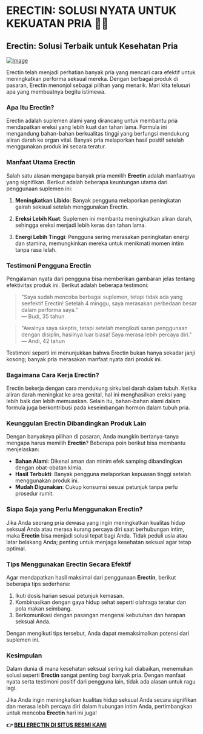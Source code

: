 # ERECTIN: SOLUSI NYATA UNTUK KEKUATAN PRIA 💪✨

## Erectin: Solusi Terbaik untuk Kesehatan Pria

[![Image](https://www2.sellhealth.com/256/erectin_26_1.jpg)](https://gchaffi.com/qCYfa5Yx)

Erectin telah menjadi perhatian banyak pria yang mencari cara efektif untuk meningkatkan performa seksual mereka. Dengan berbagai produk di pasaran, Erectin menonjol sebagai pilihan yang menarik. Mari kita telusuri apa yang membuatnya begitu istimewa.

### Apa Itu Erectin?

Erectin adalah suplemen alami yang dirancang untuk membantu pria mendapatkan ereksi yang lebih kuat dan tahan lama. Formula ini mengandung bahan-bahan berkualitas tinggi yang berfungsi mendukung aliran darah ke organ vital. Banyak pria melaporkan hasil positif setelah menggunakan produk ini secara teratur.

### Manfaat Utama Erectin

Salah satu alasan mengapa banyak pria memilih **Erectin** adalah manfaatnya yang signifikan. Berikut adalah beberapa keuntungan utama dari penggunaan suplemen ini:

1. **Meningkatkan Libido**: Banyak pengguna melaporkan peningkatan gairah seksual setelah menggunakan Erectin.
   
2. **Ereksi Lebih Kuat**: Suplemen ini membantu meningkatkan aliran darah, sehingga ereksi menjadi lebih keras dan tahan lama.
   
3. **Energi Lebih Tinggi**: Pengguna sering merasakan peningkatan energi dan stamina, memungkinkan mereka untuk menikmati momen intim tanpa rasa lelah.

### Testimoni Pengguna Erectin

Pengalaman nyata dari pengguna bisa memberikan gambaran jelas tentang efektivitas produk ini. Berikut adalah beberapa testimoni:

> "Saya sudah mencoba berbagai suplemen, tetapi tidak ada yang seefektif Erectin! Setelah 4 minggu, saya merasakan perbedaan besar dalam performa saya."  
> — Budi, 35 tahun

> "Awalnya saya skeptis, tetapi setelah mengikuti saran penggunaan dengan disiplin, hasilnya luar biasa! Saya merasa lebih percaya diri."  
> — Andi, 42 tahun

Testimoni seperti ini menunjukkan bahwa Erectin bukan hanya sekadar janji kosong; banyak pria merasakan manfaat nyata dari produk ini.

### Bagaimana Cara Kerja Erectin?

Erectin bekerja dengan cara mendukung sirkulasi darah dalam tubuh. Ketika aliran darah meningkat ke area genital, hal ini menghasilkan ereksi yang lebih baik dan lebih memuaskan. Selain itu, bahan-bahan alami dalam formula juga berkontribusi pada keseimbangan hormon dalam tubuh pria.

### Keunggulan Erectin Dibandingkan Produk Lain

Dengan banyaknya pilihan di pasaran, Anda mungkin bertanya-tanya mengapa harus memilih **Erectin**? Beberapa poin berikut bisa membantu menjelaskan:

- **Bahan Alami**: Dikenal aman dan minim efek samping dibandingkan dengan obat-obatan kimia.
- **Hasil Terbukti**: Banyak pengguna melaporkan kepuasan tinggi setelah menggunakan produk ini.
- **Mudah Digunakan**: Cukup konsumsi sesuai petunjuk tanpa perlu prosedur rumit.

### Siapa Saja yang Perlu Menggunakan Erectin?

Jika Anda seorang pria dewasa yang ingin meningkatkan kualitas hidup seksual Anda atau merasa kurang percaya diri saat berhubungan intim, maka **Erectin** bisa menjadi solusi tepat bagi Anda. Tidak peduli usia atau latar belakang Anda; penting untuk menjaga kesehatan seksual agar tetap optimal.

### Tips Menggunakan Erectin Secara Efektif

Agar mendapatkan hasil maksimal dari penggunaan **Erectin**, berikut beberapa tips sederhana:

1. Ikuti dosis harian sesuai petunjuk kemasan.
2. Kombinasikan dengan gaya hidup sehat seperti olahraga teratur dan pola makan seimbang.
3. Berkomunikasi dengan pasangan mengenai kebutuhan dan harapan seksual Anda.

Dengan mengikuti tips tersebut, Anda dapat memaksimalkan potensi dari suplemen ini.

### Kesimpulan

Dalam dunia di mana kesehatan seksual sering kali diabaikan, menemukan solusi seperti **Erectin** sangat penting bagi banyak pria. Dengan manfaat nyata serta testimoni positif dari pengguna lain, tidak ada alasan untuk ragu lagi.

Jika Anda ingin meningkatkan kualitas hidup seksual Anda secara signifikan dan merasa lebih percaya diri dalam hubungan intim Anda, pertimbangkan untuk mencoba **Erectin** hari ini juga!



**👉 [BELI ERECTIN DI SITUS RESMI KAMI](https://gchaffi.com/qCYfa5Yx)**